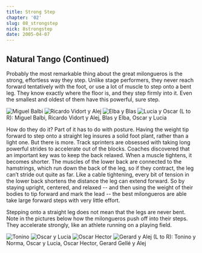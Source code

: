 ```yaml
---
title: Strong Step
chapter: '02'
slug: 08_strongstep
nick: 8strongstep
date: 2005-04-07
---
```


## Natural Tango  (Continued)

Probably the most remarkable thing about the great milongueros is the strong, effortless way they step. Unlike stage performers, they never reach forward tentatively with the foot, or use a lot of muscle to step onto a bent leg. They know exactly where the floor is, and they step firmly into it. Even the smallest and oldest of them have this powerful, sure step.


![Miguel Balbi](/2_pics/8strongstep/image008.jpg)
![Ricardo Vidort y Alej](/2_pics/8strongstep/image023.jpg)
![Elba y Blas](/2_pics/8strongstep/image013.jpg)
![Lucia y Oscar](/2_pics/8strongstep/image024.jpg)
(L to R): Miguel Balbi, Ricardo Vidort y Alej, Blas y Elba, Oscar y Lucia


How do they do it? Part of it has to do with posture. Having the weight tip forward to step onto a straight leg insures a solid foot plant, rather than a light one. But there is more. Track sprinters are obsessed with taking long powerful strides to accelerate out of the blocks. Coaches discovered that an important key was to keep the back relaxed. When a muscle tightens, it becomes shorter. The muscles of the lower back are connected to the hamstrings, which run down the back of the leg, so if they contract, the leg can’t stride out quite as far. Like a cable tightening, every bit of tension in the lower back shortens the distance the leg can extend forward. So by staying upright, centered, and relaxed -- and then using the weight of their bodies to tip forward and mark the lead -- the best milongueros are able take large forward steps with very little effort.

Stepping onto a straight leg does not mean that the legs are never bent. Note in the pictures below how the milongueros push off into their steps. They accelerate strongly, like an athlete running on a playing field.


![Tonino](/2_pics/8strongstep/image014.jpg)
![Oscar y Lucia](/2_pics/8strongstep/image022.jpg)
![Oscar Hector](/2_pics/8strongstep/image012.jpg)
![Gerard y Alej](/2_pics/8strongstep/image011.jpg)
(L to R): Tonino y Norma, Oscar y Lucia, Oscar Hector, Gerard Gellé y Alej

